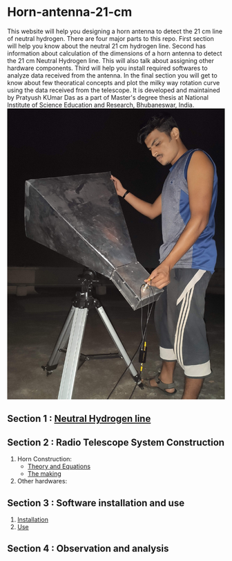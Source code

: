 # Horn-antenna-21-cm
This website will help you designing a horn antenna to detect the 21 cm line of neutral hydrogen. There are four major parts to this repo. First section will help you know about the neutral 21 cm hydrogen line. Second has information about calculation of the dimensions of a horn antenna to detect the 21 cm Neutral Hydrogen line. This will also talk about assigning other hardware components. Third will help you install required softwares to analyze data received from the antenna. In the final section you will get to know about few theoratical concepts and plot the milky way rotation curve using the data received from the telescope. It is developed and maintained by Pratyush KUmar Das as a part of Master's degree thesis at National Institute of Science Education and Research, Bhubaneswar, India.
![rooftop](IMG_20210113_232203.jpg)

## Section 1 : [Neutral Hydrogen line](/uploads/21_cm_Hydrogen_Line.pdf) 

## Section 2 : Radio Telescope System Construction
1. Horn Construction:
      * [Theory and Equations]()
      * [The making]()
2. Other hardwares:
## Section 3 : Software installation and use
1. [Installation](/uploads/Software.pdf)
2. [Use]()

## Section 4 : Observation and analysis

